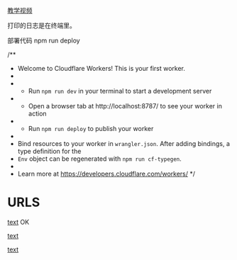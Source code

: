 [教学视频](https://www.youtube.com/watch?v=2BfZO_LT6jA&t=134s)

打印的日志是在终端里。


部署代码 npm run deploy

/**
 * Welcome to Cloudflare Workers! This is your first worker.
 *
 * - Run `npm run dev` in your terminal to start a development server
 * - Open a browser tab at http://localhost:8787/ to see your worker in action
 * - Run `npm run deploy` to publish your worker
 *
 * Bind resources to your worker in `wrangler.json`. After adding bindings, a type definition for the
 * `Env` object can be regenerated with `npm run cf-typegen`.
 *
 * Learn more at https://developers.cloudflare.com/workers/
 */

# URLS

[text](http://127.0.0.1:8787/?word=air)  OK 

[text](https://cros-proxyer.eniru2016.workers.dev/?word=air) 

[text](https://cn.bing.com/dict/search?q=air)
